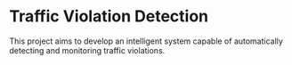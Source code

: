 # Traffic Violation Detection  
This project aims to develop an intelligent system capable of automatically detecting and monitoring traffic violations.
